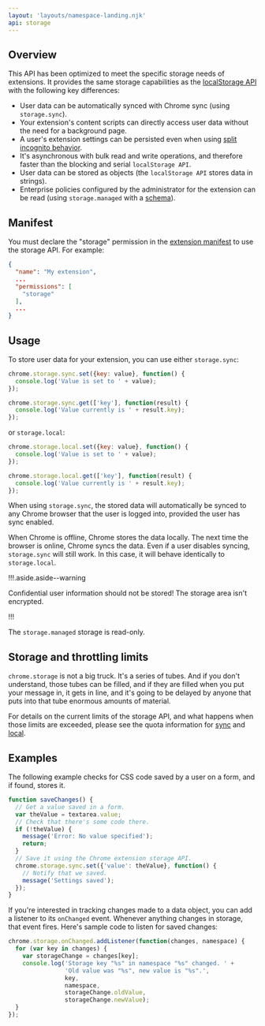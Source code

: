 ```yaml
---
layout: 'layouts/namespace-landing.njk'
api: storage
---
```


## Overview

This API has been optimized to meet the specific storage needs of extensions. It provides the same
storage capabilities as the [localStorage API][1] with the following key differences:

- User data can be automatically synced with Chrome sync (using `storage.sync`).
- Your extension's content scripts can directly access user data without the need for a background
  page.
- A user's extension settings can be persisted even when using [split incognito behavior][2].
- It's asynchronous with bulk read and write operations, and therefore faster than the blocking and
  serial `localStorage API`.
- User data can be stored as objects (the `localStorage API` stores data in strings).
- Enterprise policies configured by the administrator for the extension can be read (using
  `storage.managed` with a [schema][3]).

## Manifest

You must declare the "storage" permission in the [extension manifest][4] to use the storage API. For
example:

```json
{
  "name": "My extension",
  ...
  "permissions": [
    "storage"
  ],
  ...
}
```

## Usage

To store user data for your extension, you can use either `storage.sync`:

```js
chrome.storage.sync.set({key: value}, function() {
  console.log('Value is set to ' + value);
});

chrome.storage.sync.get(['key'], function(result) {
  console.log('Value currently is ' + result.key);
});
```

or `storage.local`:

```js
chrome.storage.local.set({key: value}, function() {
  console.log('Value is set to ' + value);
});

chrome.storage.local.get(['key'], function(result) {
  console.log('Value currently is ' + result.key);
});
```

When using `storage.sync`, the stored data will automatically be synced to any Chrome browser that
the user is logged into, provided the user has sync enabled.

When Chrome is offline, Chrome stores the data locally. The next time the browser is online, Chrome
syncs the data. Even if a user disables syncing, `storage.sync` will still work. In this case, it
will behave identically to `storage.local`.

!!!.aside.aside--warning

Confidential user information should not be stored! The storage area isn't encrypted.

!!!

The `storage.managed` storage is read-only.

## Storage and throttling limits

`chrome.storage` is not a big truck. It's a series of tubes. And if you don't understand, those
tubes can be filled, and if they are filled when you put your message in, it gets in line, and it's
going to be delayed by anyone that puts into that tube enormous amounts of material.

For details on the current limits of the storage API, and what happens when those limits are
exceeded, please see the quota information for [sync][5] and [local][6].

## Examples

The following example checks for CSS code saved by a user on a form, and if found, stores it.

```js
function saveChanges() {
  // Get a value saved in a form.
  var theValue = textarea.value;
  // Check that there's some code there.
  if (!theValue) {
    message('Error: No value specified');
    return;
  }
  // Save it using the Chrome extension storage API.
  chrome.storage.sync.set({'value': theValue}, function() {
    // Notify that we saved.
    message('Settings saved');
  });
}
```

If you're interested in tracking changes made to a data object, you can add a listener to its
`onChanged` event. Whenever anything changes in storage, that event fires. Here's sample code to
listen for saved changes:

```js
chrome.storage.onChanged.addListener(function(changes, namespace) {
  for (var key in changes) {
    var storageChange = changes[key];
    console.log('Storage key "%s" in namespace "%s" changed. ' +
                'Old value was "%s", new value is "%s".',
                key,
                namespace,
                storageChange.oldValue,
                storageChange.newValue);
  }
});
```

[1]: https://developer.mozilla.org/en/DOM/Storage#localStorage
[2]: /docs/extensions/mv2/manifest/incognito
[3]: /docs/extensions/mv2/manifest/storage
[4]: /docs/extensions/mv2/tabs
[5]: #property-sync
[6]: #property-local
